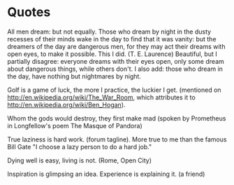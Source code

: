 # Quotes

All men dream: but not equally. Those who dream by night in the dusty recesses of their minds wake in the day to find that it was vanity: but the dreamers of the day are dangerous men, for they may act their dreams with open eyes, to make it possible. This I did. (T. E. Laurence)
Beautiful, but I partially disagree: everyone dreams with their eyes open, only some dream about dangerous things, while others don't. I also add: those who dream in the day, have nothing but nightmares by night.

Golf is a game of luck, the more I practice, the luckier I get. (mentioned on <http://en.wikipedia.org/wiki/The_War_Room>, which attributes it to <http://en.wikipedia.org/wiki/Ben_Hogan>).

Whom the gods would destroy, they first make mad (spoken by Prometheus in Longfellow's poem The Masque of Pandora)

True laziness is hard work. (forum tagline). More true to me than the famous Bill Gate "I choose a lazy person to do a hard job."

Dying well is easy, living is not. (Rome, Open City)

Inspiration is glimpsing an idea. Experience is explaining it. (a friend)
